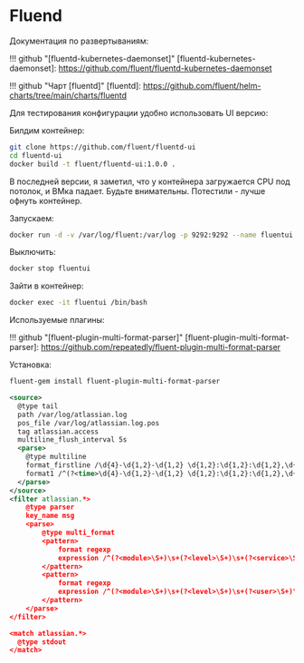 # Fluend

Документация по развертываниям:

!!! github "[fluentd-kubernetes-daemonset]"
  [fluentd-kubernetes-daemonset]: https://github.com/fluent/fluentd-kubernetes-daemonset

!!! github "Чарт [fluentd]"
  [fluentd]: https://github.com/fluent/helm-charts/tree/main/charts/fluentd

Для тестирования конфигурации удобно использовать UI версию:

Билдим контейнер:
``` bash
git clone https://github.com/fluent/fluentd-ui
cd fluentd-ui
docker build -t fluent/fluentd-ui:1.0.0 .
```

В последней версии, я заметил, что у контейнера загружается CPU под потолок, и ВМка падает. Будьте внимательны. Потестили - лучше офнуть контейнер.

Запускаем:
``` bash
docker run -d -v /var/log/fluent:/var/log -p 9292:9292 --name fluentui fluent/fluentd-ui:1.0.0
```

Выключить:
``` bash
docker stop fluentui
```

Зайти в контейнер:
``` bash
docker exec -it fluentui /bin/bash
```

Используемые плагины:

!!! github "[fluent-plugin-multi-format-parser]"
  [fluent-plugin-multi-format-parser]: https://github.com/repeatedly/fluent-plugin-multi-format-parser

Установка:
``` bash
fluent-gem install fluent-plugin-multi-format-parser
```

``` xml
<source>
  @type tail
  path /var/log/atlassian.log
  pos_file /var/log/atlassian.log.pos
  tag atlassian.access
  multiline_flush_interval 5s
  <parse>
    @type multiline
	format_firstline /\d{4}-\d{1,2}-\d{1,2} \d{1,2}:\d{1,2}:\d{1,2},\d{1,3}/
    format1 /^(?<time>\d{4}-\d{1,2}-\d{1,2} \d{1,2}:\d{1,2}:\d{1,2},\d{1,3})\s+(?<msg>.*)/
  </parse>
</source>
<filter atlassian.*>
	@type parser
	key_name msg
	<parse>
		@type multi_format
		<pattern>
        	format regexp
      		expression /^(?<module>\S+)\s+(?<level>\S+)\s+(?<service>\S+)\s+\[(?<class>.*?)\]\s+(?<msg>.*)/
    	</pattern>
        <pattern>
        	format regexp
      		expression /^(?<module>\S+)\s+(?<level>\S+)\s+(?<user>\S+)\s+[\w\s]+\s+[\w\s]+\s+(?<ip_address>[^,]+),[^,\ ]+\s+(?<url>\S+)\s+\[(?<class>.*?)\]\s+(?<message>.*)/
    	</pattern>
	</parse>
</filter>

<match atlassian.*>
  @type stdout
</match>
```
